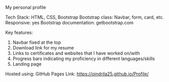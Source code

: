 
My personal profile

Tech Stack: HTML, CSS, Bootstrap Bootstrap class: Navbar, form, card, etc. Responsive: yes Bootstrap documentation: getbootstrap.com

Key features:

1. Navbar fixed at the top
2. Download link for my resume
3. Links to certificates and websites that I have worked on/with
4. Progress bars indicating my proficiency in different languages/skills
5. Landing page


Hosted using: GitHub Pages Link: https://oindrila25.github.io/Profile/
